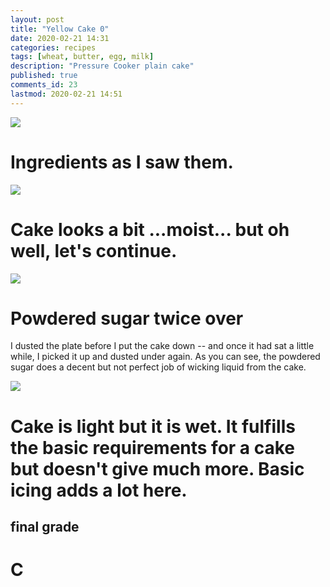 ```yaml
---
layout: post
title: "Yellow Cake 0"
date: 2020-02-21 14:31
categories: recipes
tags: [wheat, butter, egg, milk]
description: "Pressure Cooker plain cake"
published: true
comments_id: 23
lastmod: 2020-02-21 14:51
---
```


<img src="https://nan.nyc/assets/images/pc-yellowcake1.jpg" max-width="1000" />

# Ingredients as I saw them.

<img src="https://nan.nyc/assets/images/pc-yellowcake2.jpg" max-width="1000" />

# Cake looks a bit ...moist... but oh well, let's continue.

<img src="https://nan.nyc/assets/images/pc-yellowcake3.jpg" max-width="1000" />

# Powdered sugar twice over
I dusted the plate before I put the cake down -- and once it had sat a little while, I picked it up and dusted under again. As you can see, the powdered sugar does a decent but not perfect job of wicking liquid from the cake.

<img src="https://nan.nyc/assets/images/pc-yellowcake4.jpg" max-width="1000" />

# Cake is light but it is wet. It fulfills the basic requirements for a cake but doesn't give much more. Basic icing adds a lot here.

## final grade

# C
 
